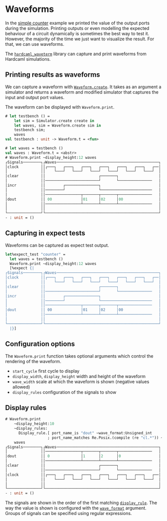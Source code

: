 # Waveforms

<!--
```ocaml
# Hardcaml.Caller_id.set_mode Disabled
- : unit = ()
```
-->

In the [simple counter](counter_example.mdx) example we printed the
value of the output ports during the simulation. Printing outputs or
even modelling the expected behaviour of a circuit dynamically is
sometimes the best way to test it. However, the majority of the time
we just want to visualize the result. For that, we can use waveforms.

The [`hardcaml_waveterm`](https://github.com/janestreet/hardcaml_waveterm)
library can capture and print waveforms from
Hardcaml simulations.

## Printing results as waveforms

We can capture a waveform with
[`Waveform.create`](https://v3.ocaml.org/p/hardcaml_waveterm/v0.15.0/doc/Hardcaml_waveterm/index.html).
It takes as an argument a simulator and returns a waveform and
modified simulator that captures the input and output port values.

The waveform can be displayed with `Waveform.print`.

<!--
Include the counter design.

```ocaml
open Hardcaml
open Hardcaml.Signal
open Hardcaml_waveterm

module I = struct
  type 'a t =
    { clock : 'a
    ; clear : 'a
    ; incr : 'a
    }
  [@@deriving sexp_of, hardcaml]
end

module O = struct
  type 'a t =
    { dout : 'a[@bits 8]
    }
  [@@deriving sexp_of, hardcaml]
end

let create (i : _ I.t) =
    { O.dout =
        reg_fb
          (Reg_spec.create ~clock:i.clock ~clear:i.clear ())
          ~enable:i.incr
          ~width:8
          ~f:(fun d -> d +:. 1)
    }
;;

module Simulator = Cyclesim.With_interface(I)(O)

let testbench sim =
  let inputs : _ I.t = Cyclesim.inputs sim in
  let step ~clear ~incr =
    inputs.clear := if clear=1 then Bits.vdd else Bits.gnd;
    inputs.incr := if incr=1 then Bits.vdd else Bits.gnd;
    Cyclesim.cycle sim
  in
  step ~clear:0 ~incr:0;
  step ~clear:0 ~incr:1;
  step ~clear:0 ~incr:1;
  step ~clear:1 ~incr:0;
  step ~clear:0 ~incr:0;
  step ~clear:0 ~incr:0
;;
```
-->

```ocaml
# let testbench () =
    let sim = Simulator.create create in
    let waves, sim = Waveform.create sim in
    testbench sim;
    waves
val testbench : unit -> Waveform.t = <fun>

# let waves = testbench ()
val waves : Waveform.t = <abstr>
# Waveform.print ~display_height:12 waves
┌Signals────────┐┌Waves──────────────────────────────────────────────┐
│clock          ││┌───┐   ┌───┐   ┌───┐   ┌───┐   ┌───┐   ┌───┐   ┌──│
│               ││    └───┘   └───┘   └───┘   └───┘   └───┘   └───┘  │
│clear          ││                        ┌───────┐                  │
│               ││────────────────────────┘       └───────────────   │
│incr           ││        ┌───────────────┐                          │
│               ││────────┘               └───────────────────────   │
│               ││────────────────┬───────┬───────┬───────────────   │
│dout           ││ 00             │01     │02     │00                │
│               ││────────────────┴───────┴───────┴───────────────   │
│               ││                                                   │
└───────────────┘└───────────────────────────────────────────────────┘
- : unit = ()
```

## Capturing in expect tests

Waveforms can be captured as expect test output.

```ocaml skip
let%expect_test "counter" =
  let waves = testbench ()
  Waveform.print ~display_height:12 waves
  [%expect {|
┌Signals────────┐┌Waves──────────────────────────────────────────────┐
│clock          ││┌───┐   ┌───┐   ┌───┐   ┌───┐   ┌───┐   ┌───┐   ┌──│
│               ││    └───┘   └───┘   └───┘   └───┘   └───┘   └───┘  │
│clear          ││                        ┌───────┐                  │
│               ││────────────────────────┘       └───────────────   │
│incr           ││        ┌───────────────┐                          │
│               ││────────┘               └───────────────────────   │
│               ││────────────────┬───────┬───────┬───────────────   │
│dout           ││ 00             │01     │02     │00                │
│               ││────────────────┴───────┴───────┴───────────────   │
│               ││                                                   │
└───────────────┘└───────────────────────────────────────────────────┘
  |}]
```

## Configuration options

The `Waveform.print` function takes optional arguments which control the rendering of the waveform.

- `start_cycle` first cycle to display
- `display_width`, `display_height` width and height of the waveform
- `wave_width` scale at which the waveform is shown (negative values allowed)
- `display_rules` configuration of the signals to show

## Display rules

```ocaml
# Waveform.print
    ~display_height:10
    ~display_rules:
      Display_rule.[ port_name_is "dout" ~wave_format:Unsigned_int
                   ; port_name_matches Re.Posix.(compile (re "cl.*")) ~wave_format:Bit ]
    waves
┌Signals────────┐┌Waves──────────────────────────────────────────────┐
│               ││────────────────┬───────┬───────┬───────────────   │
│dout           ││ 0              │1      │2      │0                 │
│               ││────────────────┴───────┴───────┴───────────────   │
│clear          ││                        ┌───────┐                  │
│               ││────────────────────────┘       └───────────────   │
│clock          ││┌───┐   ┌───┐   ┌───┐   ┌───┐   ┌───┐   ┌───┐   ┌──│
│               ││    └───┘   └───┘   └───┘   └───┘   └───┘   └───┘  │
│               ││                                                   │
└───────────────┘└───────────────────────────────────────────────────┘
- : unit = ()
```

The signals are shown in the order of the first matching
[`display_rule`](https://v3.ocaml.org/p/hardcaml_waveterm/v0.15.0/doc/Hardcaml_waveterm/Display_rule/index.html).
The way the value is shown is configured with the
[`wave_format`](https://v3.ocaml.org/p/hardcaml_waveterm/v0.15.0/doc/Hardcaml_waveterm/Wave_format/index.html)
argument. Groups of signals can be specified using regular expressions.

